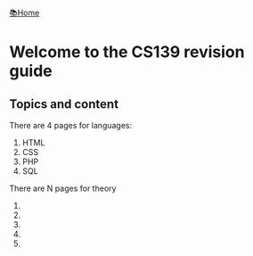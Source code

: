<flex style="display:flex; justify-content:space-between;">
<a href="../index.html">📚Home</a>
</flex>

# Welcome to the CS139 revision guide

## Topics and content

There are 4 pages for languages:

1. HTML
2. CSS
3. PHP
4. SQL

There are N pages for theory

1. 
2. 
3. 
4. 
5. 
